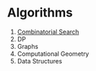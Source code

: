 # Algorithms

1. [Combinatorial Search](./combinatorial_search.md)
2. DP
3. Graphs
4. Computational Geometry
5. Data Structures
